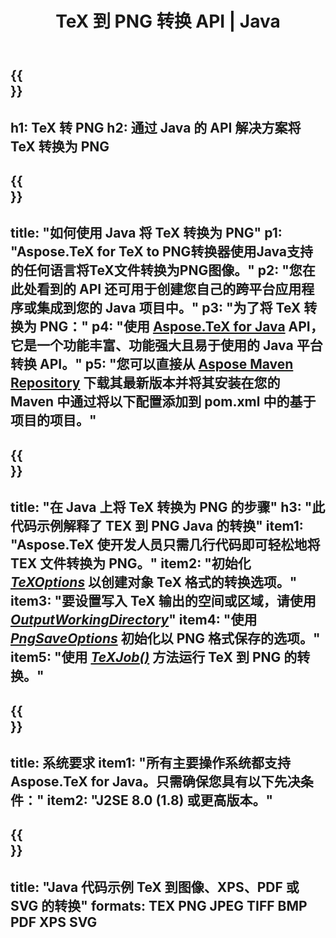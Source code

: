 ﻿---
translation: true
template: /_templates/_conversion-child-java.md
title: TeX 到 PNG 转换 API | Java
description: TeX 到 PNG 的转换功能。将此本地 Java 库集成到您的项目中，或使用跨平台应用程序将 TeX 转换为 PNG。
keywords: tex to png api java, tex2png 集成
url: /java/conversion/tex-to-png/
family: tex
platformtag: java
feature: conversion
informat: TEX
outformat: PNG
otherformats: BMP TIFF JPEG PDF XPS SVG
---

{{<section banner>}}
---
h1: TeX 转 PNG
h2: 通过 Java 的 API 解决方案将 TeX 转换为 PNG
---

{{<section overview>}}
---
title: "如何使用 Java 将 TeX 转换为 PNG"
p1: "Aspose.TeX for TeX to PNG转换器使用Java支持的任何语言将TeX文件转换为PNG图像。"
p2: "您在此处看到的 API 还可用于创建您自己的跨平台应用程序或集成到您的 Java 项目中。"
p3: "为了将 TeX 转换为 PNG："
p4: "使用 [Aspose.TeX for Java](https://products.aspose.com/tex/java) API，它是一个功能丰富、功能强大且易于使用的 Java 平台转换 API。"
p5: "您可以直接从 [Aspose Maven Repository](https://repository.aspose.com/tex/) 下载其最新版本并将其安装在您的 Maven 中通过将以下配置添加到 pom.xml 中的基于项目的项目。"
---

{{<section feature1>}}
---
title: "在 Java 上将 TeX 转换为 PNG 的步骤"
h3: "此代码示例解释了 TEX 到 PNG Java 的转换"
item1: "Aspose.TeX 使开发人员只需几行代码即可轻松地将 TEX 文件转换为 PNG。"
item2: "初始化 [*TeXOptions*](https://reference.aspose.com/tex/java/com.aspose.tex/TeXOptions) 以创建对象 TeX 格式的转换选项。"
item3: "要设置写入 TeX 输出的空间或区域，请使用 [*OutputWorkingDirectory*](https://reference.aspose.com/tex/java/com.aspose.tex/TeXOptions#getOutputWorkingDirectory--)"
item4: "使用 [*PngSaveOptions*](https://reference.aspose.com/tex/java/com.aspose.tex.rendering/PngSaveOptions) 初始化以 PNG 格式保存的选项。"
item5: "使用 [*TeXJob()*](https://reference.aspose.com/tex/java/com.aspose.tex/TeXJob) 方法运行 TeX 到 PNG 的转换。"
---

{{<section feature2>}}
---
title: 系统要求
item1: "所有主要操作系统都支持 Aspose.TeX for Java。只需确保您具有以下先决条件："
item2: "J2SE 8.0 (1.8) 或更高版本。"
---

{{<section widget>}}
---
title: "Java 代码示例 TeX 到图像、XPS、PDF 或 SVG 的转换"
formats: TEX PNG JPEG TIFF BMP PDF XPS SVG
---